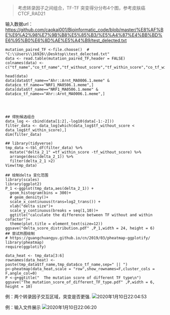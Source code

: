 >考虑转录因子之间组合，TF-TF 突变得分分布4个图，参考皮肤癌CTCF_RAD21

输入数据url：https://github.com/caokai001/Bioinformatic_code/blob/master/%E8%AF%BE%E9%A2%98%E7%9B%B8%E5%85%B3/%E5%A4%87%E4%BB%BD%E6%95%B0%E6%8D%AE%E5%A4%B9/test_delected.txt

```
mutation_paired_TF <-file.choose()  # "C:\\Users\\16926\\Desktop\\test_delected.txt"
data <- read.table(mutation_paired_TF,header = FALSE)
colnames(data) <-c("tf_name","co_tf_name","tf_without_score","tf_within_score","co_tf_within_score","co_tf_without_score")

head(data)
data[data$tf_name=="Ahr::Arnt_MA0006.1.meme" & data$co_tf_name=="NRF1_MA0506.1.meme",]
data[data$tf_name=="NRF1_MA0506.1.meme" & data$co_tf_name=="Ahr::Arnt_MA0006.1.meme",]




## 得到候选组合
data_log <- cbind(data[1:2],-log10(data[-1:-2]))
filter_data <- data_log[which(data_log$tf_without_score < data_log$tf_within_score),]
dim(filter_data)

## library(tidyverse)
tmp_data <-tbl_df(filter_data) %>%
  mutate("delta_2_1" =tf_within_score -tf_without_score) %>%
  arrange(desc(delta_2_1)) %>%
  filter(delta_2_1 >2)
View(tmp_data)

## 绘制delta 变化范围
library(scales)
library(ggplot2)
P_1 <-ggplot(tmp_data,aes(delta_2_1)) +
  geom_histogram(bins = 300)+
  # geom_density()+
  scale_x_continuous(trans=log2_trans()) +
  xlab("delta size")+
  scale_y_continuous(breaks = seq(1,10))+
  ggtitle("calculate the difference between TF without and within cofactor")+
  theme(plot.title = element_text(size=12))
ggsave("delta_score_distribution.pdf" ,P_1,width = 24, height = 6)
## 尝试热图绘制
# https://guangchuangyu.github.io/cn/2019/03/pheatmap-ggplotify/
library(pheatmap)
require(ggplotify)

data_heat <- tmp_data[3:6]
rownames(data_heat) <- paste(tmp_data$tf_name,tmp_data$co_tf_name,sep=" || ")
p<-pheatmap(data_heat,scale = "row",show_rownames=F,cluster_cols = F,angle_col=0)
P <-g+ggtitle("  The mutation score of different TF type\n")
ggsave("The_mutation_score_of_different_TF_type.pdf" ,P,width = 6, height = 10)

```

例：两个转录因子交互区域，突变是否更强.
![2020年1月10日22:04:53](https://upload-images.jianshu.io/upload_images/9589088-8a942a4d8f5c9708.png?imageMogr2/auto-orient/strip%7CimageView2/2/w/1240)

例：输入文件展示
![2020年1月10日22:06:20](https://upload-images.jianshu.io/upload_images/9589088-d396ffd9b51813bf.png?imageMogr2/auto-orient/strip%7CimageView2/2/w/1240)
